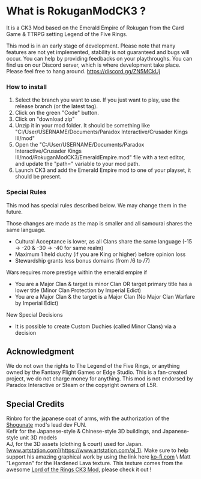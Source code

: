 # What is RokuganModCK3 ?
It is a CK3 Mod based on the Emerald Empire of Rokugan from the Card Game & TTRPG setting Legend of the Five Rings.

This mod is in an early stage of development. Please note that many features are not yet implemented, stability is not guaranteed and bugs will occur. You can help by providing feedbacks on your playthroughs. You can find us on our Discord server, which is where development take place. Please feel free to hang around.
https://discord.gg/ZN5MCkUj

### How to install
1) Select the branch you want to use. If you just want to play, use the release branch (or the latest tag).
2) Click on the green "Code" button.
3) Click on "download zip"
4) Unzip it in your mod folder. It should be something like "C:/User/USERNAME/Documents/Paradox Interactive/Crusader Kings III/mod"
5) Open the "C:/User/USERNAME/Documents/Paradox Interactive/Crusader Kings III/mod/RokuganModCK3/EmeraldEmpire.mod" file with a text editor, and update the "path=" variable to your mod path.
6) Launch CK3 and add the Emerald Empire mod to one of your playset, it should be present.

### Special Rules
This mod has special rules described below. We may change them in the future.

Those changes are made as the map is smaller and all samourai shares the same language.
- Cultural Acceptance is lower, as all Clans share the same language (-15 -> -20 & -30 -> -40 for same realm)
- Maximum 1 held duchy (if you are King or higher) before opinion loss
- Stewardship grants less bonus domains (from /6 to /7)

Wars requires more prestige within the emerald empire if
- You are a Major Clan & target is minor Clan OR target primary title has a lower title (Minor Clan Protection by Imperial Edict)
- You are a Major Clan & the target is a Major Clan (No Major Clan Warfare by Imperial Edict)

New Special Decisions
- It is possible to create Custom Duchies (called Minor Clans) via a decision

## Acknowledgment
We do not own the rights to The Legend of the Five Rings, or anything owned by the Fantasy Flight Games or Edge Studio.
This is a fan-created project, we do not charge money for anything. 
This mod is not endorsed by Paradox Interactive or Steam or the copyright owners of L5R.

## Special Credits
Rinbro for the japanese coat of arms, with the authorization of the [Shogunate](https://steamcommunity.com/sharedfiles/filedetails/?id=2253278582) mod's lead dev FUN. \
Kefir for the Japanese-style & Chinese-style 3D buildings, and Japanese-style unit 3D models \
AJ, for the 3D assets (clothing & court) used for Japan. [www.artstation.com](https://www.artstation.com/aj_1). Make sure to help support his amazing graphical work by using the link here [ko-fi.com](https://ko-fi.com/ajbaj) \ 
Matt "Legoman" for the Hardened Lava texture. This texture comes from the awesome [Lord of the Rings CK3 Mod](https://steamcommunity.com/sharedfiles/filedetails/?id=2291024373), please check it out !

